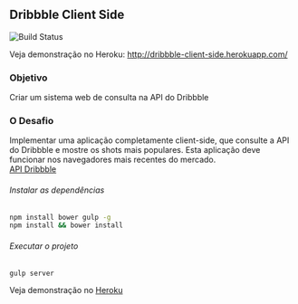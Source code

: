 ## Dribbble Client Side

![Build Status](https://www.codeship.io/projects/b7dd37d0-019c-0134-a535-2e7e86e65593/status)

Veja demonstração no Heroku:
http://dribbble-client-side.herokuapp.com/

### Objetivo
Criar um sistema web de consulta na API do Dribbble

### O Desafio
Implementar uma aplicação completamente client-side, que consulte a API do Dribbble e mostre os shots mais populares. Esta aplicação deve funcionar nos navegadores mais recentes do mercado.  
[API Dribbble](http://developer.dribbble.com/v1/)

###### Instalar as dependências
```sh
npm install bower gulp -g
npm install && bower install
```

###### Executar o projeto
```sh
gulp server
```

Veja demonstração no [Heroku](http://dribbble-client-side.herokuapp.com/)
